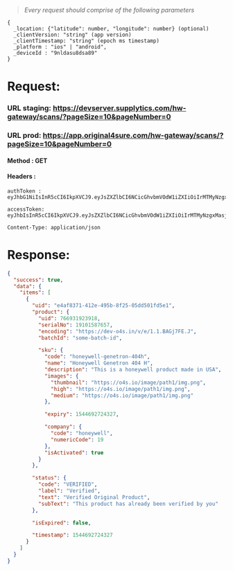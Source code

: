 > _Every request should comprise of the following parameters_

```
{
  _location: {"latitude": number, "longitude": number} (optional)
  _clientVersion: "string" (app version)
  _clientTimestamp: "string" (epoch ms timestamp)
  _platform : "ios" | "android",
  _deviceId : "9nldasu8dsa89"
}
```

# Request:

### URL staging: https://devserver.supplytics.com/hw-gateway/scans/?pageSize=10&pageNumber=0

### URL prod: https://app.original4sure.com/hw-gateway/scans/?pageSize=10&pageNumber=0

#### Method : **GET**

#### Headers :

```
authToken : eyJhbG1NiIsInR5cCI6IkpXVCJ9.eyJsZXZlbCI6NCicGhvbmVOdW1iZXIiOiIrMTMyNzgxMjM5Nzg5NzgxMjM3OTgiLCJkZXZpY2VJZCI6Ik5hdmlzaW9uIn0.Gogge1r4YSi3QETUt78zMniPdLB9BBihqE

accessToken: eyJhbIsInR5cCI6IkpXVCJ9.eyJsZXZlbCI6NCicGhvbmVOdW1iZXIiOiIrMTMyNzgxMasjdhjkhde33M3OTgiLCJkZXZpY2VJZCI6Ik5hdmlzaW9uIn0.Gogge1r4YSi3QETUt79BBihqE

Content-Type: application/json
```

# Response:

```json
{
  "success": true,
  "data": {
    "items": [
      {
        "uid": "e4af8371-412e-495b-8f25-05dd501fd5e1",
        "product": {
          "uid": 766931923918,
          "serialNo": 19101587657,
          "encoding": "https://dev-o4s.in/v/e/1.1.BAGj7FE.J",
          "batchId": "some-batch-id",

          "sku": {
            "code": "honeywell-genetron-404h",
            "name": "Honeywell Genetron 404 H",
            "description": "This is a honeywell product made in USA",
            "images": {
              "thumbnail": "https://o4s.io/image/path1/img.png",
              "high": "https://o4s.io/image/path1/img.png",
              "medium": "https://o4s.io/image/path1/img.png"
            },

            "expiry": 1544692724327,

            "company": {
              "code": "honeywell",
              "numericCode": 19
            },
            "isActivated": true
          }
        },

        "status": {
          "code": "VERIFIED",
          "label": "Verified",
          "text": "Verified Original Product",
          "subText": "This product has already been verified by you"
        },

        "isExpired": false,

        "timestamp": 1544692724327
      }
    ]
  }
}
```
